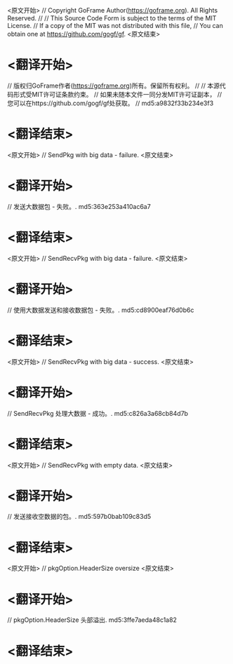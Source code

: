 
<原文开始>
// Copyright GoFrame Author(https://goframe.org). All Rights Reserved.
//
// This Source Code Form is subject to the terms of the MIT License.
// If a copy of the MIT was not distributed with this file,
// You can obtain one at https://github.com/gogf/gf.
<原文结束>

# <翻译开始>
// 版权归GoFrame作者(https://goframe.org)所有。保留所有权利。
//
// 本源代码形式受MIT许可证条款约束。
// 如果未随本文件一同分发MIT许可证副本，
// 您可以在https://github.com/gogf/gf处获取。
// md5:a9832f33b234e3f3
# <翻译结束>


<原文开始>
// SendPkg with big data - failure.
<原文结束>

# <翻译开始>
// 发送大数据包 - 失败。. md5:363e253a410ac6a7
# <翻译结束>


<原文开始>
// SendRecvPkg with big data - failure.
<原文结束>

# <翻译开始>
// 使用大数据发送和接收数据包 - 失败。. md5:cd8900eaf76d0b6c
# <翻译结束>


<原文开始>
// SendRecvPkg with big data - success.
<原文结束>

# <翻译开始>
// SendRecvPkg 处理大数据 - 成功。. md5:c826a3a68cb84d7b
# <翻译结束>


<原文开始>
// SendRecvPkg with empty data.
<原文结束>

# <翻译开始>
// 发送接收空数据的包。. md5:597b0bab109c83d5
# <翻译结束>


<原文开始>
// pkgOption.HeaderSize oversize
<原文结束>

# <翻译开始>
// pkgOption.HeaderSize 头部溢出. md5:3ffe7aeda48c1a82
# <翻译结束>

